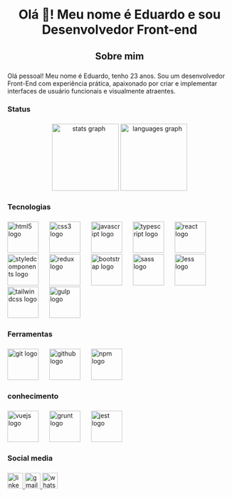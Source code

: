 <h1 align="center">Olá 👋! Meu nome é Eduardo e sou Desenvolvedor Front-end</h1>

###

<h2 align="center">Sobre mim</h2>

###

<p align="left">Olá pessoal! Meu nome é Eduardo, tenho 23 anos. Sou um desenvolvedor Front-End com experiência prática, apaixonado por criar e implementar interfaces de usuário funcionais e visualmente atraentes.</p>

###

<h3 align="left">Status</h3>

###

<div align="center">
  <img src="https://github-readme-stats.vercel.app/api?username=eduardo2525&hide_title=false&hide_rank=false&show_icons=true&include_all_commits=true&count_private=true&disable_animations=false&theme=gruvbox_light&locale=pt-br&hide_border=false" height="150" alt="stats graph"  />
  <img src="https://github-readme-stats.vercel.app/api/top-langs?username=eduardo2525&locale=pt-br&hide_title=false&layout=compact&card_width=320&langs_count=5&theme=gruvbox_light&hide_border=false" height="150" alt="languages graph"  />
</div>

###

<h3 align="left">Tecnologias</h3>

###

<div align="left">
  <img src="https://cdn.jsdelivr.net/gh/devicons/devicon/icons/html5/html5-original.svg" height="70" alt="html5 logo"  />
  <img width="16" />
  <img src="https://cdn.jsdelivr.net/gh/devicons/devicon/icons/css3/css3-original.svg" height="70" alt="css3 logo"  />
  <img width="16" />
  <img src="https://cdn.jsdelivr.net/gh/devicons/devicon/icons/javascript/javascript-original.svg" height="70" alt="javascript logo"  />
  <img width="16" />
  <img src="https://cdn.jsdelivr.net/gh/devicons/devicon/icons/typescript/typescript-original.svg" height="70" alt="typescript logo"  />
  <img width="16" />
  <img src="https://cdn.jsdelivr.net/gh/devicons/devicon/icons/react/react-original.svg" height="70" alt="react logo"  />
  <img width="16" />
  <img src="https://skillicons.dev/icons?i=styledcomponents" height="70" alt="styledcomponents logo"  />
  <img width="16" />
  <img src="https://skillicons.dev/icons?i=redux" height="70" alt="redux logo"  />
  <img width="16" />
  <img src="https://cdn.jsdelivr.net/gh/devicons/devicon/icons/bootstrap/bootstrap-original.svg" height="70" alt="bootstrap logo"  />
  <img width="16" />
  <img src="https://cdn.jsdelivr.net/gh/devicons/devicon/icons/sass/sass-original.svg" height="70" alt="sass logo"  />
  <img width="16" />
  <img src="https://cdn.jsdelivr.net/gh/devicons/devicon/icons/less/less-plain-wordmark.svg" height="70" alt="less logo"  />
  <img width="16" />
  <img src="https://skillicons.dev/icons?i=tailwind" height="70" alt="tailwindcss logo"  />
  <img width="16" />
  <img src="https://cdn.jsdelivr.net/gh/devicons/devicon/icons/gulp/gulp-plain.svg" height="70" alt="gulp logo"  />
</div>

###

<h3 align="left">Ferramentas</h3>

###

<div align="left">
  <img src="https://cdn.jsdelivr.net/gh/devicons/devicon/icons/git/git-original.svg" height="70" alt="git logo"  />
  <img width="16" />
  <img src="https://skillicons.dev/icons?i=github" height="70" alt="github logo"  />
  <img width="16" />
  <img src="https://cdn.jsdelivr.net/gh/devicons/devicon/icons/npm/npm-original-wordmark.svg" height="70" alt="npm logo"  />
</div>

###

<h3 align="left">conhecimento</h3>

###

<div align="left">
  <img src="https://cdn.jsdelivr.net/gh/devicons/devicon/icons/vuejs/vuejs-original.svg" height="70" alt="vuejs logo"  />
  <img width="16" />
  <img src="https://cdn.jsdelivr.net/gh/devicons/devicon/icons/grunt/grunt-original.svg" height="70" alt="grunt logo"  />
  <img width="16" />
  <img src="https://skillicons.dev/icons?i=jest" height="70" alt="jest logo"  />
</div>

###

<h3 align="left">Social media</h3>

###

<div align="left">
  <a href="https://www.linkedin.com/in/eduardo-desenvolvedor-front-end/" target="_blank">
    <img src="https://img.shields.io/static/v1?message=LinkedIn&logo=linkedin&label=&color=0077B5&logoColor=white&labelColor=&style=for-the-badge" height="35" alt="linkedin logo"  />
  </a>
  <a href="mailto:eduardojoaored3101@gmail.com" target="_blank">
    <img src="https://img.shields.io/static/v1?message=Gmail&logo=gmail&label=&color=D14836&logoColor=white&labelColor=&style=for-the-badge" height="35" alt="gmail logo"  />
  </a>
  <a href="https://wa.me/5581985963510" target="_blank">
    <img src="https://img.shields.io/static/v1?message=Whatsapp&logo=whatsapp&label=&color=25D366&logoColor=white&labelColor=&style=for-the-badge" height="35" alt="whatsapp logo"  />
  </a>
</div>

###
